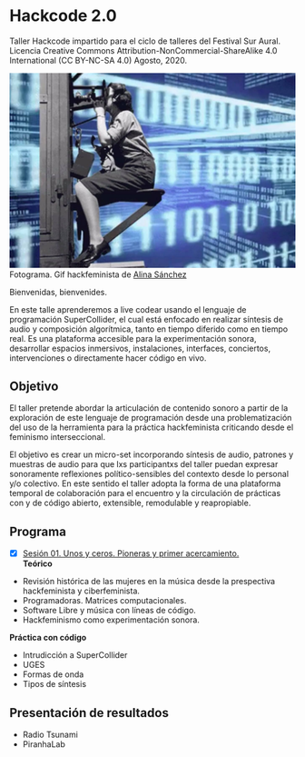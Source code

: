 # Hackcode 2.0

Taller Hackcode impartido para el ciclo de talleres del Festival Sur Aural. 
Licencia Creative Commons Attribution-NonCommercial-ShareAlike 4.0 International (CC BY-NC-SA 4.0)
Agosto, 2020.

![portada](https://github.com/MarianneTeixido/hackcode2.0/blob/master/img/01.jpg)
Fotograma. Gif hackfeminista de [Alina Sánchez](https://giphy.com/gifs/artist-alinasanchez-hackfeministas-idSEtVpsq0zpzKIhW1/fullscreen)

Bienvenidas, bienvenides.

En este talle aprenderemos a live codear usando el lenguaje de programación SuperCollider, el cual está enfocado en realizar síntesis de audio y composición algorítmica, tanto en tiempo diferido como en tiempo real. Es una plataforma accesible para la experimentación sonora, desarrollar espacios inmersivos, instalaciones, interfaces, conciertos, intervenciones o directamente hacer código en vivo. 

## Objetivo

El taller  pretende abordar la articulación de contenido sonoro a partir de la exploración de este lenguaje de programación desde una problematización del uso de la herramienta para la práctica hackfeminista criticando desde el feminismo interseccional. 

El objetivo es crear un micro-set incorporando síntesis de audio, patrones y muestras de audio para que lxs participantxs del taller puedan expresar sonoramente reflexiones político-sensibles del contexto desde lo personal y/o colectivo. En este sentido el taller adopta la forma de una plataforma temporal de colaboración para el encuentro y la circulación de prácticas con y de código abierto, extensible, remodulable y reapropiable. 


## Programa 

- [x] [Sesión 01. Unos y ceros. Pioneras y primer acercamiento.](https://github.com/MarianneTeixido/hackcode2.0/tree/master/sesion01/README.md)  
__Teórico__
- Revisión histórica de las mujeres en la música desde la prespectiva hackfeminista y ciberfeminista. 
- Programadoras. Matrices computacionales. 
- Software Libre y música con líneas de código.
- Hackfeminismo como experimentación sonora.  

__Práctica con código__
- Intrudicción a SuperCollider
- UGES
- Formas de onda
- Tipos de síntesis



## Presentación de resultados

- Radio Tsunami 
- PiranhaLab




